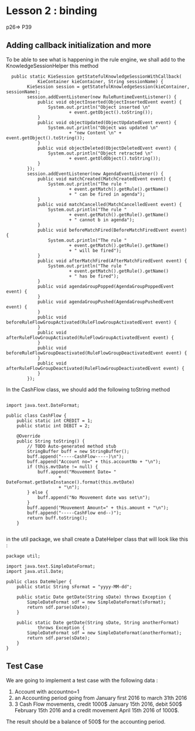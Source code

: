 # Lesson 2 : binding
p26=> P39

## Adding callback initialization and more
To be able to see what is happening in the rule engine, we shall add to the KnowledgeSessionHelper this method

```
  public static KieSession getStatefulKnowledgeSessionWithCallback(
            KieContainer kieContainer, String sessionName) {
        KieSession session = getStatefulKnowledgeSession(kieContainer, sessionName);
        session.addEventListener(new RuleRuntimeEventListener() {
            public void objectInserted(ObjectInsertedEvent event) {
                System.out.println("Object inserted \n"
                        + event.getObject().toString());
            }
            public void objectUpdated(ObjectUpdatedEvent event) {
                System.out.println("Object was updated \n"
                        + "new Content \n" + event.getObject().toString());
            }
            public void objectDeleted(ObjectDeletedEvent event) {
                System.out.println("Object retracted \n"
                        + event.getOldObject().toString());
            }
        });
        session.addEventListener(new AgendaEventListener() {
            public void matchCreated(MatchCreatedEvent event) {
                System.out.println("The rule "
                        + event.getMatch().getRule().getName()
                        + " can be fired in agenda");
            }
            public void matchCancelled(MatchCancelledEvent event) {
                System.out.println("The rule "
                        + event.getMatch().getRule().getName()
                        + " cannot b in agenda");
            }
            public void beforeMatchFired(BeforeMatchFiredEvent event) {
                System.out.println("The rule "
                        + event.getMatch().getRule().getName()
                        + " will be fired");
            }
            public void afterMatchFired(AfterMatchFiredEvent event) {
                System.out.println("The rule "
                        + event.getMatch().getRule().getName()
                        + " has be fired");
            }
            public void agendaGroupPopped(AgendaGroupPoppedEvent event) {
            }
            public void agendaGroupPushed(AgendaGroupPushedEvent event) {
            }
            public void beforeRuleFlowGroupActivated(RuleFlowGroupActivatedEvent event) {
            }
            public void afterRuleFlowGroupActivated(RuleFlowGroupActivatedEvent event) {
            }
            public void beforeRuleFlowGroupDeactivated(RuleFlowGroupDeactivatedEvent event) {
            }
            public void afterRuleFlowGroupDeactivated(RuleFlowGroupDeactivatedEvent event) {
            }
        });
```
In the CashFlow class, we should add the following toString method
```

import java.text.DateFormat;

public class CashFlow {
	public static int CREDIT = 1;
	public static int DEBIT = 2;

	@Override
    public String toString() {
        // TODO Auto-generated method stub
        StringBuffer buff = new StringBuffer();
        buff.append("-----CashFlow-----)\n");
        buff.append("Account no=" + this.accountNo + "\n");
        if (this.mvtDate != null) {
            buff.append("Mouvement Date= "
                    + DateFormat.getDateInstance().format(this.mvtDate)
                    + "\n");
        } else {
            buff.append("No Mouvement date was set\n");
        }
        buff.append("Mouvement Amount=" + this.amount + "\n");
        buff.append("-----CashFlow end--)");
        return buff.toString();
    }
	
```

in the util package, we shall create a DateHelper class that will look like this : 


```
package util;

import java.text.SimpleDateFormat;
import java.util.Date;

public class DateHelper {
    public static String sFormat = "yyyy-MM-dd";

    public static Date getDate(String sDate) throws Exception {
        SimpleDateFormat sdf = new SimpleDateFormat(sFormat);
        return sdf.parse(sDate);
    }

    public static Date getDate(String sDate, String anotherFormat)
            throws Exception {
        SimpleDateFormat sdf = new SimpleDateFormat(anotherFormat);
        return sdf.parse(sDate);
    }
}

```


## Test Case 
We are going to implement a test case with the following data : 
1) Account with accountno=1
2) an Accounting period going from January first 2016 to march 31th 2016
3) 3 Cash Flow movements, credit 1000$ January 15th 2016, debit 500$ February 15th 2016 and a credit movement April 15th 2016 of 1000$.

The result should be a balance of 500$ for the accounting period.



